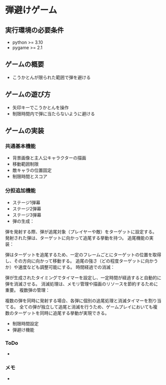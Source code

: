 # 弾避けゲーム

## 実行環境の必要条件
* python >= 3.10
* pygame >= 2.1

## ゲームの概要
* こうかとんが限られた範囲で弾を避ける


## ゲームの遊び方
* 矢印キーでこうかとんを操作
* 制限時間内で弾に当たらないように避ける

## ゲームの実装
### 共通基本機能
* 背景画像と主人公キャラクターの描画
* 移動範囲制限
* 敵キャラの位置固定
* 制限時間とスコア



### 分担追加機能
* ステージ1弾幕
* ステージ2弾幕
* ステージ3弾幕
* 弾の生成：

弾を発射する際、弾が追尾対象（プレイヤーや敵）をターゲットに設定する。
発射された弾は、ターゲットに向かって追尾する挙動を持つ。
追尾機能の実装：

弾はターゲットを追尾するため、一定のフレームごとにターゲットの位置を取得し、その方向に向かって移動する。
追尾の強さ（どの程度ターゲットに向かうか）や速度なども調整可能にする。
時間経過での消滅：

弾が生成されたタイミングでタイマーを設定し、一定時間が経過すると自動的に弾を消滅させる。
消滅処理は、メモリ管理や描画のリソースを節約するために重要。
複数弾の管理：

複数の弾を同時に発射する場合、各弾に個別の追尾処理と消滅タイマーを割り当てる。
全ての弾が独立して追尾と消滅を行うため、ゲームプレイにおいても複数のターゲットを同時に追尾する挙動が実現できる。
* 制限時間設定
* 弾避け機能


### ToDo
- 

### メモ
* 
